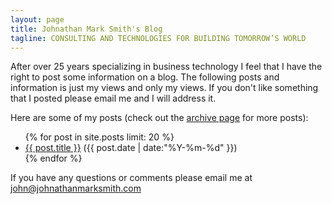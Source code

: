 ```yaml
---
layout: page
title: Johnathan Mark Smith's Blog
tagline: CONSULTING AND TECHNOLOGIES FOR BUILDING TOMORROW’S WORLD
---
```


After over 25 years specializing in business technology I feel that I have the right to post some information on a blog. The following posts and information is just my views and only my views. If you don't like something that I posted please email me and I will address it.


Here are some of my posts (check out the <a href="archive.html">archive page</a> for more posts):


<ul class="posts">
{% for post in site.posts limit: 20 %}
  <div class="post_info">
    <li>
         <a href="{{ post.url }}">{{ post.title }}</a> 
         <span>({{ post.date | date:"%Y-%m-%d" }})</span>
    </li>
    </div>
  {% endfor %}
</ul>


If you have any questions or comments please email me at <a href="mailto:john@johnathanmarksmith.com">john@johnathanmarksmith.com</a>

<script>
  (function(i,s,o,g,r,a,m){i['GoogleAnalyticsObject']=r;i[r]=i[r]||function(){
  (i[r].q=i[r].q||[]).push(arguments)},i[r].l=1*new Date();a=s.createElement(o),
  m=s.getElementsByTagName(o)[0];a.async=1;a.src=g;m.parentNode.insertBefore(a,m)
  })(window,document,'script','//www.google-analytics.com/analytics.js','ga');

  ga('create', 'UA-40973546-1', 'johnathanmarksmith.com');
  ga('send', 'pageview');

</script>


